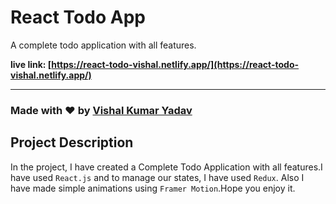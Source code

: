 # React Todo App

A complete todo application with all features.

**live link: [https://react-todo-vishal.netlify.app/](https://react-todo-vishal.netlify.app/)**

---

### Made with ❤️ by [Vishal Kumar Yadav](https://www.linkedin.com/in/vishal-kumar-yadav-8085a3232/)

## Project Description

In the project, I have created a Complete Todo Application with all features.I have used `React.js` and to manage our states, I have used `Redux`. Also I have made simple animations using `Framer Motion`.Hope you enjoy it.
